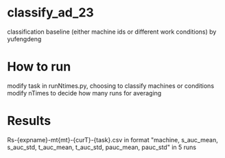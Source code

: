 # classify_ad_23
classification baseline (either machine ids or different work conditions) by yufengdeng

# How to run
modify task in runNtimes.py, choosing to classify machines or conditions
modify nTimes to decide how many runs for averaging

# Results
Rs-{expname}-mt{mt}-{curT}-{task}.csv in format "machine, s_auc_mean, s_auc_std, t_auc_mean, t_auc_std, pauc_mean, pauc_std" in 5 runs
